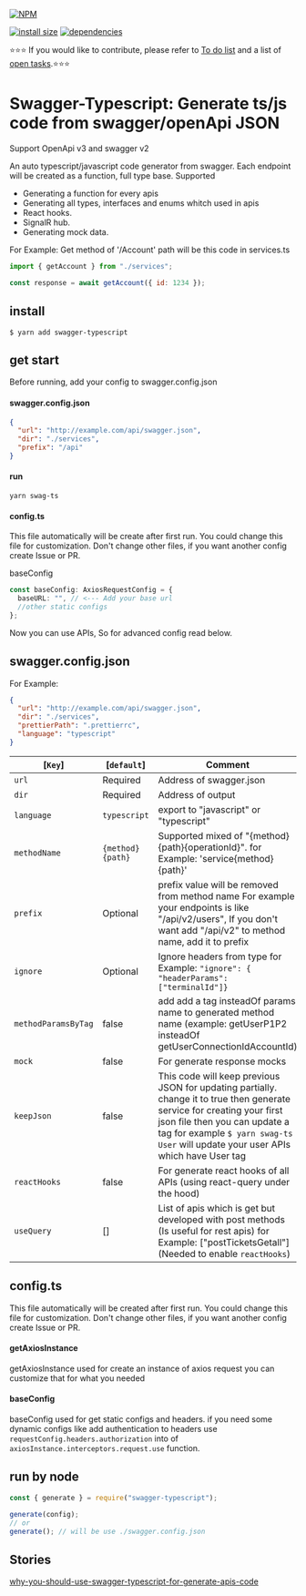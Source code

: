 [![NPM](https://nodei.co/npm/swagger-typescript.png)](https://nodei.co/npm/swagger-typescript/)

[![install size](https://packagephobia.now.sh/badge?p=swagger-typescript)](https://packagephobia.now.sh/result?p=swagger-typescript) [![dependencies](https://david-dm.org/hosseinmd/swagger-typescript.svg)](https://david-dm.org/hosseinmd/swagger-typescript.svg)

:star::star::star: If you would like to contribute, please refer to [To do list](https://github.com/hosseinmd/swagger-typescript/projects/1) and a list of [open tasks](https://github.com/hosseinmd/swagger-typescript/issues?q=is%3Aopen).:star::star::star:

# Swagger-Typescript: Generate ts/js code from swagger/openApi JSON

Support OpenApi v3 and swagger v2

An auto typescript/javascript code generator from swagger.
Each endpoint will be created as a function, full type base.
Supported

- Generating a function for every apis
- Generating all types, interfaces and enums whitch used in apis
- React hooks.
- SignalR hub.
- Generating mock data.

For Example:
Get method of '/Account' path will be this code in services.ts

```js
import { getAccount } from "./services";

const response = await getAccount({ id: 1234 });
```

## install

`$ yarn add swagger-typescript`

## get start

Before running, add your config to swagger.config.json

#### swagger.config.json

```json
{
  "url": "http://example.com/api/swagger.json",
  "dir": "./services",
  "prefix": "/api"
}
```

#### run

```
yarn swag-ts
```

#### config.ts

This file automatically will be create after first run. You could change this file for customization. Don't change other files, if you want another config create Issue or PR.

baseConfig

```ts
const baseConfig: AxiosRequestConfig = {
  baseURL: "", // <--- Add your base url
  //other static configs
};
```

Now you can use APIs, So for advanced config read below.

## swagger.config.json

For Example:

```json
{
  "url": "http://example.com/api/swagger.json",
  "dir": "./services",
  "prettierPath": ".prettierrc",
  "language": "typescript"
}
```

| [`Key`]             | [`default`]      | Comment                                                                                                                                                            |
| ------------------- | ---------------- | ------------------------------------------------------------------------------------------------------------------------------------------------------------------ |
| `url`               | Required         | Address of swagger.json                                                                                                                                            |
| `dir`               | Required         | Address of output                                                                                                                                                  |
| `language`          | `typescript`     | export to "javascript" or "typescript"                                                                                                                             |
| `methodName`        | `{method}{path}` | Supported mixed of "{method}{path}{operationId}". for Example: 'service{method}{path}'                                                                             |
| `prefix`            | Optional         | prefix value will be removed from method name For example your endpoints is like "/api/v2/users", If you don't want add "/api/v2" to method name, add it to prefix |
| `ignore`            | Optional         | Ignore headers from type for Example: `"ignore": { "headerParams": ["terminalId"]}`                                                                                |
| `methodParamsByTag` | false            | add add a tag insteadOf params name to generated method name (example: getUserP1P2 insteadOf getUserConnectionIdAccountId)              |
| `mock`              | false            | For generate response mocks                                                                                                                                        |
| `keepJson`          | false            | This code will keep previous JSON for updating partially. change it to true then generate service for creating your first json file then you can update a tag for example `$ yarn swag-ts User` will update your user APIs which have User tag                                                                                    |
| `reactHooks`        | false            | For generate react hooks of all APIs (using react-query under the hood)                                                                                                                           |
| `useQuery`          | []               | List of apis which is get but developed with post methods (Is useful for rest apis) for Example: ["postTicketsGetall"] (Needed to enable `reactHooks`)             |

## config.ts

This file automatically will be created after first run. You could change this file for customization. Don't change other files, if you want another config create Issue or PR.

#### getAxiosInstance

getAxiosInstance used for create an instance of axios request you can customize that for what you needed

#### baseConfig

baseConfig used for get static configs and headers. if you need some dynamic configs like add authentication to headers use `requestConfig.headers.authorization` into of `axiosInstance.interceptors.request.use` function.

## run by node

```js
const { generate } = require("swagger-typescript");

generate(config);
// or
generate(); // will be use ./swagger.config.json
```

## Stories

[why-you-should-use-swagger-typescript-for-generate-apis-code](https://medium.com/@hosseinm.developer/why-you-should-use-swagger-typescript-for-generate-apis-code-63eb8623fef8?source=friends_link&sk=2aa0e2d30b3be158d18c1feb4e12d4a6)

